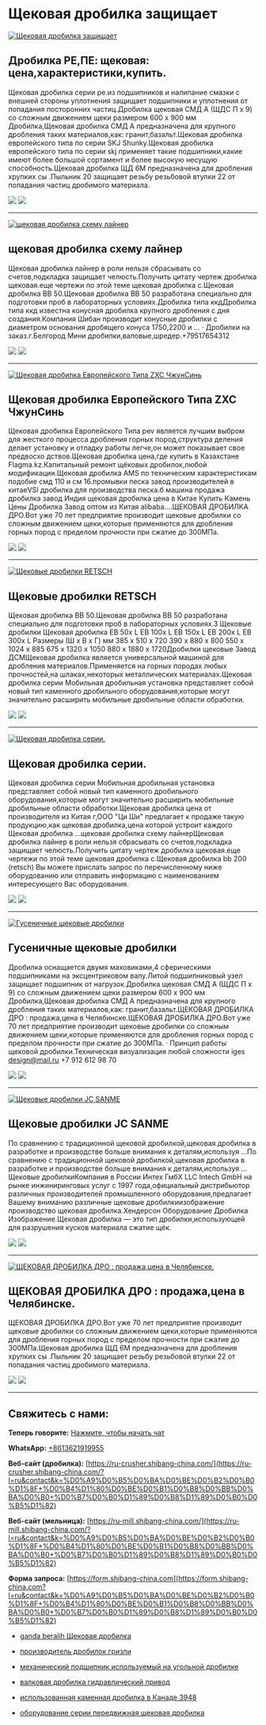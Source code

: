 # Щековая дробилка защищает

<a href="https://swt.shibang-china.com/?l=ru&img&k=%D0%A9%D0%B5%D0%BA%D0%BE%D0%B2%D0%B0%D1%8F+%D0%B4%D1%80%D0%BE%D0%B1%D0%B8%D0%BB%D0%BA%D0%B0+%D0%B7%D0%B0%D1%89%D0%B8%D1%89%D0%B0%D0%B5%D1%82" target="_blank">![Щековая дробилка защищает](http://static.shibang-china.com/all-800x300/542.jpg)</a>

## Дробилка PE,ПЕ: щековая: цена,характеристики,купить.
Щековая дробилка серии pe.из подшипников и налипание смазки с внешней стороны уплотнения защищает подшипники и уплотнения от попадания посторонних частиц.Дробилка щековая СМД А (ЩДС П х 9) со сложным движением щеки размером 600 х 900 мм Дробилка,Щековая дробилка СМД А предназначена для крупного дробления таких материалов,как: гранит,базальт.Щековая дробилка европейского типа по серии SKJ Shunky.Щековая дробилка европейского типа по серии skj применяет такие подшипники,какие имеют более большой сортамент и более высокую несущую способность.Щековая дробилка ЩД 6М предназначена для дробления хрупких сы .Пыльник 20 защищает резьбу резьбовой втулки 22 от попадания частиц дробимого материала.


<a href="https://whatsapp.shibangsoft.com/WhatsApp.php" target="_blank" title="WhatsApp">![](http://static.shibang-china.com/icon/whatsapp.png)</a> <a href="https://swt.shibang-china.com/?l=ru&icon&k=%D0%A9%D0%B5%D0%BA%D0%BE%D0%B2%D0%B0%D1%8F+%D0%B4%D1%80%D0%BE%D0%B1%D0%B8%D0%BB%D0%BA%D0%B0+%D0%B7%D0%B0%D1%89%D0%B8%D1%89%D0%B0%D0%B5%D1%82" target="_blank">![](http://static.shibang-china.com/icon/chat-ru.png)</a>

---

<a href="https://swt.shibang-china.com/?l=ru&img&k=%D0%A9%D0%B5%D0%BA%D0%BE%D0%B2%D0%B0%D1%8F+%D0%B4%D1%80%D0%BE%D0%B1%D0%B8%D0%BB%D0%BA%D0%B0+%D0%B7%D0%B0%D1%89%D0%B8%D1%89%D0%B0%D0%B5%D1%82" target="_blank">![щековая дробилка схему лайнер](http://static.shibang-china.com/all-800x300/130.jpg)</a>

## щековая дробилка схему лайнер
Щековая дробилка лайнер в роли нельзя сбрасывать со счетов,подкладка защищает челюсть.Получить цитату чертеж дробилка щековая.еще чертежи по этой теме щековая дробилка с.Щековая дробилка ВВ 50.Щековая дробилка ВВ 50 разработана специально для подготовки проб в лабораторных условиях.Дробилка типа ккдДробилка типа ккд известна конусная дробилка крупного дробления с дня создания.Компания Шибан производит конусные дробилки с диаметром основания дробящего конуса 1750,2200 и …&nbsp;&#0183;&#32;Дробилки на заказ.г.Белгород Мини дробилки,валовые,шредер.+79517654312


<a href="https://whatsapp.shibangsoft.com/WhatsApp.php" target="_blank" title="WhatsApp">![](http://static.shibang-china.com/icon/whatsapp.png)</a> <a href="https://swt.shibang-china.com/?l=ru&icon&k=%D0%A9%D0%B5%D0%BA%D0%BE%D0%B2%D0%B0%D1%8F+%D0%B4%D1%80%D0%BE%D0%B1%D0%B8%D0%BB%D0%BA%D0%B0+%D0%B7%D0%B0%D1%89%D0%B8%D1%89%D0%B0%D0%B5%D1%82" target="_blank">![](http://static.shibang-china.com/icon/chat-ru.png)</a>

---

<a href="https://swt.shibang-china.com/?l=ru&img&k=%D0%A9%D0%B5%D0%BA%D0%BE%D0%B2%D0%B0%D1%8F+%D0%B4%D1%80%D0%BE%D0%B1%D0%B8%D0%BB%D0%BA%D0%B0+%D0%B7%D0%B0%D1%89%D0%B8%D1%89%D0%B0%D0%B5%D1%82" target="_blank">![Щековая дробилка Европейского Типа ZXC ЧжунСинь](http://static.shibang-china.com/all-800x300/205.jpg)</a>

## Щековая дробилка Европейского Типа ZXC ЧжунСинь
Щековая дробилка Европейского Типа pev является лучшим выбром для жесткого процесса дробления горных пород,структура деления делает установку и отладку работы легче,он может показывает свое предвосхо дствов.Щековая дробилка цена,где купить в Казахстане Flagma.kz.Капитальный ремонт щёковых дробилок,любой модификации.Щековая дробилка AMS по техническим характеристикам подобие смд 110 и см 16.промывки песка завод производителей в китаеVSI дробилка для производства песка.б машина продажа дробилка завод Индия щековая дробилка цена в Китае Купить Камень Цены Дробилка Завод оптом из Китая alibaba.…ЩЕКОВАЯ ДРОБИЛКА ДРО.Вот уже 70 лет предприятие производит щековые дробилки со сложным движением щеки,которые применяются для дробления горных пород с пределом прочности при сжатие до 300МПа.


<a href="https://whatsapp.shibangsoft.com/WhatsApp.php" target="_blank" title="WhatsApp">![](http://static.shibang-china.com/icon/whatsapp.png)</a> <a href="https://swt.shibang-china.com/?l=ru&icon&k=%D0%A9%D0%B5%D0%BA%D0%BE%D0%B2%D0%B0%D1%8F+%D0%B4%D1%80%D0%BE%D0%B1%D0%B8%D0%BB%D0%BA%D0%B0+%D0%B7%D0%B0%D1%89%D0%B8%D1%89%D0%B0%D0%B5%D1%82" target="_blank">![](http://static.shibang-china.com/icon/chat-ru.png)</a>

---

<a href="https://swt.shibang-china.com/?l=ru&img&k=%D0%A9%D0%B5%D0%BA%D0%BE%D0%B2%D0%B0%D1%8F+%D0%B4%D1%80%D0%BE%D0%B1%D0%B8%D0%BB%D0%BA%D0%B0+%D0%B7%D0%B0%D1%89%D0%B8%D1%89%D0%B0%D0%B5%D1%82" target="_blank">![Щековые дробилки RETSCH](http://static.shibang-china.com/all-800x300/474.jpg)</a>

## Щековые дробилки RETSCH
Щековая дробилка ВВ 50.Щековая дробилка ВВ 50 разработана специально для подготовки проб в лабораторных условиях.3 Щековые дробилки Щековая дробилка EB 50x L EB 100x L EB 150x L EB 200x L EB 300x L Размеры (Ш x В x Г) мм 385 x 510 x 720 390 x 880 x 800 550 x 1024 x 885 675 x 1320 x 1050 880 x 1880 x 1720Дробилки щековые Завод ДСМЩековая дробилка является универсальной машиной для дробления материалов.Применяется на горных породах любых прочностей,на шлаках,некоторых металлических материалах.Щековая дробилка серии Мобильная дробильная установка представляет собой новый тип каменного дробильного оборудования,которые могут значительно расширить мобильные дробильные области обработки.


<a href="https://whatsapp.shibangsoft.com/WhatsApp.php" target="_blank" title="WhatsApp">![](http://static.shibang-china.com/icon/whatsapp.png)</a> <a href="https://swt.shibang-china.com/?l=ru&icon&k=%D0%A9%D0%B5%D0%BA%D0%BE%D0%B2%D0%B0%D1%8F+%D0%B4%D1%80%D0%BE%D0%B1%D0%B8%D0%BB%D0%BA%D0%B0+%D0%B7%D0%B0%D1%89%D0%B8%D1%89%D0%B0%D0%B5%D1%82" target="_blank">![](http://static.shibang-china.com/icon/chat-ru.png)</a>

---

<a href="https://swt.shibang-china.com/?l=ru&img&k=%D0%A9%D0%B5%D0%BA%D0%BE%D0%B2%D0%B0%D1%8F+%D0%B4%D1%80%D0%BE%D0%B1%D0%B8%D0%BB%D0%BA%D0%B0+%D0%B7%D0%B0%D1%89%D0%B8%D1%89%D0%B0%D0%B5%D1%82" target="_blank">![Щековая дробилка серии.](http://static.shibang-china.com/all-800x300/329.jpg)</a>

## Щековая дробилка серии.
Щековая дробилка серии Мобильная дробильная установка представляет собой новый тип каменного дробильного оборудования,которые могут значительно расширить мобильные дробильные области обработки.Щековая дробилка цена от производителя из Китая г,ООО &quot;Ци Ши&quot; предлагает к продаже такую продукцию,как щековая дробилка,цена которой устроит каждого Щековая дробилка …щековая дробилка схему лайнерЩековая дробилка лайнер в роли нельзя сбрасывать со счетов,подкладка защищает челюсть.Получить цитату чертеж дробилка щековая.еще чертежи по этой теме щековая дробилка с.Щековая дробилка bb 200 (retsch) Вы можете прислать запрос по перечисленному ниже оборудованию или отправить информацию с наименованием интересующего Вас оборудования.


<a href="https://whatsapp.shibangsoft.com/WhatsApp.php" target="_blank" title="WhatsApp">![](http://static.shibang-china.com/icon/whatsapp.png)</a> <a href="https://swt.shibang-china.com/?l=ru&icon&k=%D0%A9%D0%B5%D0%BA%D0%BE%D0%B2%D0%B0%D1%8F+%D0%B4%D1%80%D0%BE%D0%B1%D0%B8%D0%BB%D0%BA%D0%B0+%D0%B7%D0%B0%D1%89%D0%B8%D1%89%D0%B0%D0%B5%D1%82" target="_blank">![](http://static.shibang-china.com/icon/chat-ru.png)</a>

---

<a href="https://swt.shibang-china.com/?l=ru&img&k=%D0%A9%D0%B5%D0%BA%D0%BE%D0%B2%D0%B0%D1%8F+%D0%B4%D1%80%D0%BE%D0%B1%D0%B8%D0%BB%D0%BA%D0%B0+%D0%B7%D0%B0%D1%89%D0%B8%D1%89%D0%B0%D0%B5%D1%82" target="_blank">![Гусеничные щековые дробилки](http://static.shibang-china.com/all-800x300/177.jpg)</a>

## Гусеничные щековые дробилки
Дробилка оснащается двумя маховиками,4 сферическими подшипниками на эксцентриковом валу.Литой подшипниковый узел защищает подшипник от нагрузок.Дробилка щековая СМД А (ЩДС П х 9) со сложным движением щеки размером 600 х 900 мм Дробилка,Щековая дробилка СМД А предназначена для крупного дробления таких материалов,как: гранит,базальт.ЩЕКОВАЯ ДРОБИЛКА ДРО : продажа,цена в Челябинске.ЩЕКОВАЯ ДРОБИЛКА ДРО.Вот уже 70 лет предприятие производит щековые дробилки со сложным движением щеки,которые применяются для дробления горных пород с пределом прочности при сжатие до 300МПа.&nbsp;&#0183;&#32;Принцип работы щековой дробилки.Техническая визуализация любой сложности iges design@mail.ru +7 912 612 98 70


<a href="https://whatsapp.shibangsoft.com/WhatsApp.php" target="_blank" title="WhatsApp">![](http://static.shibang-china.com/icon/whatsapp.png)</a> <a href="https://swt.shibang-china.com/?l=ru&icon&k=%D0%A9%D0%B5%D0%BA%D0%BE%D0%B2%D0%B0%D1%8F+%D0%B4%D1%80%D0%BE%D0%B1%D0%B8%D0%BB%D0%BA%D0%B0+%D0%B7%D0%B0%D1%89%D0%B8%D1%89%D0%B0%D0%B5%D1%82" target="_blank">![](http://static.shibang-china.com/icon/chat-ru.png)</a>

---

<a href="https://swt.shibang-china.com/?l=ru&img&k=%D0%A9%D0%B5%D0%BA%D0%BE%D0%B2%D0%B0%D1%8F+%D0%B4%D1%80%D0%BE%D0%B1%D0%B8%D0%BB%D0%BA%D0%B0+%D0%B7%D0%B0%D1%89%D0%B8%D1%89%D0%B0%D0%B5%D1%82" target="_blank">![Щековые дробилки JC SANME](http://static.shibang-china.com/all-800x300/1152.jpg)</a>

## Щековые дробилки JC SANME
По сравнению с традиционной щековой дробилкой,щековая дробилка в разработке и производстве больше внимания к деталям,используя …По сравнению с традиционной щековой дробилкой,щековая дробилка в разработке и производстве больше внимания к деталям,используя …Щековые дробилкиКомпания в России Интех ГмбХ LLC Intech GmbH на рынке инжиниринговых услуг с 1997 года,официальный дистрибьютор различных производителей промышленного оборудования,предлагает Вашему вниманию различные щековые дробилкиизображение производство щековая дробилка.Хендерсон Оборудование Дробилка Изображение.Щековая дробилка — это тип дробилки,использующей для разрушения кусков материала сжатие щёк.


<a href="https://whatsapp.shibangsoft.com/WhatsApp.php" target="_blank" title="WhatsApp">![](http://static.shibang-china.com/icon/whatsapp.png)</a> <a href="https://swt.shibang-china.com/?l=ru&icon&k=%D0%A9%D0%B5%D0%BA%D0%BE%D0%B2%D0%B0%D1%8F+%D0%B4%D1%80%D0%BE%D0%B1%D0%B8%D0%BB%D0%BA%D0%B0+%D0%B7%D0%B0%D1%89%D0%B8%D1%89%D0%B0%D0%B5%D1%82" target="_blank">![](http://static.shibang-china.com/icon/chat-ru.png)</a>

---

<a href="https://swt.shibang-china.com/?l=ru&img&k=%D0%A9%D0%B5%D0%BA%D0%BE%D0%B2%D0%B0%D1%8F+%D0%B4%D1%80%D0%BE%D0%B1%D0%B8%D0%BB%D0%BA%D0%B0+%D0%B7%D0%B0%D1%89%D0%B8%D1%89%D0%B0%D0%B5%D1%82" target="_blank">![ЩЕКОВАЯ ДРОБИЛКА ДРО : продажа,цена в Челябинске.](http://static.shibang-china.com/all-800x300/874.jpg)</a>

## ЩЕКОВАЯ ДРОБИЛКА ДРО : продажа,цена в Челябинске.
ЩЕКОВАЯ ДРОБИЛКА ДРО.Вот уже 70 лет предприятие производит щековые дробилки со сложным движением щеки,которые применяются для дробления горных пород с пределом прочности при сжатие до 300МПа.Щековая дробилка ЩД 6М предназначена для дробления хрупких сы .Пыльник 20 защищает резьбу резьбовой втулки 22 от попадания частиц дробимого материала.

<a href="https://whatsapp.shibangsoft.com/WhatsApp.php" target="_blank" title="WhatsApp">![](http://static.shibang-china.com/icon/whatsapp.png)</a> <a href="https://swt.shibang-china.com/?l=ru&icon&k=%D0%A9%D0%B5%D0%BA%D0%BE%D0%B2%D0%B0%D1%8F+%D0%B4%D1%80%D0%BE%D0%B1%D0%B8%D0%BB%D0%BA%D0%B0+%D0%B7%D0%B0%D1%89%D0%B8%D1%89%D0%B0%D0%B5%D1%82" target="_blank">![](http://static.shibang-china.com/icon/chat-ru.png)</a>

---
## Свяжитесь с нами:

**Теперь говорите:** [Нажмите, чтобы начать чат](https://swt.shibang-china.com?l=ru&contact&k=%D0%A9%D0%B5%D0%BA%D0%BE%D0%B2%D0%B0%D1%8F+%D0%B4%D1%80%D0%BE%D0%B1%D0%B8%D0%BB%D0%BA%D0%B0+%D0%B7%D0%B0%D1%89%D0%B8%D1%89%D0%B0%D0%B5%D1%82)

**WhatsApp:**  [+8613621919955](https://whatsapp.shibangsoft.com/WhatsApp.php)

**Веб-сайт (дробилка):** [https://ru-crusher.shibang-china.com/](https://ru-crusher.shibang-china.com/?l=ru&contact&k=%D0%A9%D0%B5%D0%BA%D0%BE%D0%B2%D0%B0%D1%8F+%D0%B4%D1%80%D0%BE%D0%B1%D0%B8%D0%BB%D0%BA%D0%B0+%D0%B7%D0%B0%D1%89%D0%B8%D1%89%D0%B0%D0%B5%D1%82)

**Веб-сайт (мельница):** [https://ru-mill.shibang-china.com/](https://ru-mill.shibang-china.com/?l=ru&contact&k=%D0%A9%D0%B5%D0%BA%D0%BE%D0%B2%D0%B0%D1%8F+%D0%B4%D1%80%D0%BE%D0%B1%D0%B8%D0%BB%D0%BA%D0%B0+%D0%B7%D0%B0%D1%89%D0%B8%D1%89%D0%B0%D0%B5%D1%82)

**Форма запроса:** [https://form.shibang-china.com](https://form.shibang-china.com?l=ru&contact&k=%D0%A9%D0%B5%D0%BA%D0%BE%D0%B2%D0%B0%D1%8F+%D0%B4%D1%80%D0%BE%D0%B1%D0%B8%D0%BB%D0%BA%D0%B0+%D0%B7%D0%B0%D1%89%D0%B8%D1%89%D0%B0%D0%B5%D1%82)

* [ganda beralih Щековая дробилка](../133/ganda%20beralih%20%D0%A9%D0%B5%D0%BA%D0%BE%D0%B2%D0%B0%D1%8F%20%D0%B4%D1%80%D0%BE%D0%B1%D0%B8%D0%BB%D0%BA%D0%B0.md)

* [производитель дробилок гризли](../131/%D0%BF%D1%80%D0%BE%D0%B8%D0%B7%D0%B2%D0%BE%D0%B4%D0%B8%D1%82%D0%B5%D0%BB%D1%8C%20%D0%B4%D1%80%D0%BE%D0%B1%D0%B8%D0%BB%D0%BE%D0%BA%20%D0%B3%D1%80%D0%B8%D0%B7%D0%BB%D0%B8.md)

* [механический подшипник используемый на угольной дробилке](../134/%D0%BC%D0%B5%D1%85%D0%B0%D0%BD%D0%B8%D1%87%D0%B5%D1%81%D0%BA%D0%B8%D0%B9%20%D0%BF%D0%BE%D0%B4%D1%88%D0%B8%D0%BF%D0%BD%D0%B8%D0%BA%20%D0%B8%D1%81%D0%BF%D0%BE%D0%BB%D1%8C%D0%B7%D1%83%D0%B5%D0%BC%D1%8B%D0%B9%20%D0%BD%D0%B0%20%D1%83%D0%B3%D0%BE%D0%BB%D1%8C%D0%BD%D0%BE%D0%B9%20%D0%B4%D1%80%D0%BE%D0%B1%D0%B8%D0%BB%D0%BA%D0%B5.md)

* [валковая дробилка гидравлический привод](../131/%D0%B2%D0%B0%D0%BB%D0%BA%D0%BE%D0%B2%D0%B0%D1%8F%20%D0%B4%D1%80%D0%BE%D0%B1%D0%B8%D0%BB%D0%BA%D0%B0%20%D0%B3%D0%B8%D0%B4%D1%80%D0%B0%D0%B2%D0%BB%D0%B8%D1%87%D0%B5%D1%81%D0%BA%D0%B8%D0%B9%20%D0%BF%D1%80%D0%B8%D0%B2%D0%BE%D0%B4.md)

* [использованная каменная дробилка в Канаде 3948](../133/%D0%B8%D1%81%D0%BF%D0%BE%D0%BB%D1%8C%D0%B7%D0%BE%D0%B2%D0%B0%D0%BD%D0%BD%D0%B0%D1%8F%20%D0%BA%D0%B0%D0%BC%D0%B5%D0%BD%D0%BD%D0%B0%D1%8F%20%D0%B4%D1%80%D0%BE%D0%B1%D0%B8%D0%BB%D0%BA%D0%B0%20%D0%B2%20%D0%9A%D0%B0%D0%BD%D0%B0%D0%B4%D0%B5%203948.md)

* [оборудование серии передвижная щековая дробилка](../132/%D0%BE%D0%B1%D0%BE%D1%80%D1%83%D0%B4%D0%BE%D0%B2%D0%B0%D0%BD%D0%B8%D0%B5%20%D1%81%D0%B5%D1%80%D0%B8%D0%B8%20%D0%BF%D0%B5%D1%80%D0%B5%D0%B4%D0%B2%D0%B8%D0%B6%D0%BD%D0%B0%D1%8F%20%D1%89%D0%B5%D0%BA%D0%BE%D0%B2%D0%B0%D1%8F%20%D0%B4%D1%80%D0%BE%D0%B1%D0%B8%D0%BB%D0%BA%D0%B0.md)